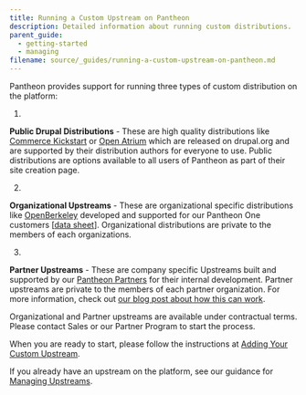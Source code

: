 ```yaml
---
title: Running a Custom Upstream on Pantheon
description: Detailed information about running custom distributions. 
parent_guide:
  - getting-started
  - managing
filename: source/_guides/running-a-custom-upstream-on-pantheon.md
---
```


Pantheon provides support for running three types of custom distribution on the platform:

1.

**Public Drupal Distributions** - These are high quality distributions like [Commerce Kickstart](http://drupal.org/project/commerce_kickstart) or [Open Atrium](http://drupal.org/project/openatrium) which are released on drupal.org and are supported by their distribution authors for everyone to use. Public distributions are options available to all users of Pantheon as part of their site creation page.

2.

**Organizational Upstreams** - These are organizational specific distributions like [OpenBerkeley](http://vcaf.berkeley.edu/initiatives/vcio-projects/open-berkeley) developed and supported for our Pantheon One customers [[data sheet](https://www.getpantheon.com/sites/default/files/Zeus%20Plan%20Datasheet.pdf)]. Organizational distributions are private to the members of each organizations.

3.

**Partner Upstreams** - These are company specific Upstreams built and supported by our [Pantheon Partners](https://www.getpantheon.com/partners/program) for their internal development. Partner upstreams are private to the members of each partner organization. For more information, check out [our blog post about how this can work](https://www.getpantheon.com/blog/building-sites-common-codebases-pantheon-one-agencies).

Organizational and Partner upstreams are available under contractual terms. Please contact Sales or our Partner Program to start the process.

When you are ready to start, please follow the instructions at [Adding Your Custom Upstream](/documentation/advanced-topics/adding-a-custom-upstream/-adding-a-custom-upstream).  
If you already have an upstream on the platform, see our guidance for   [Managing Upstreams](/documentation/advanced-topics/managing-upstreams/-managing-upstreams).
